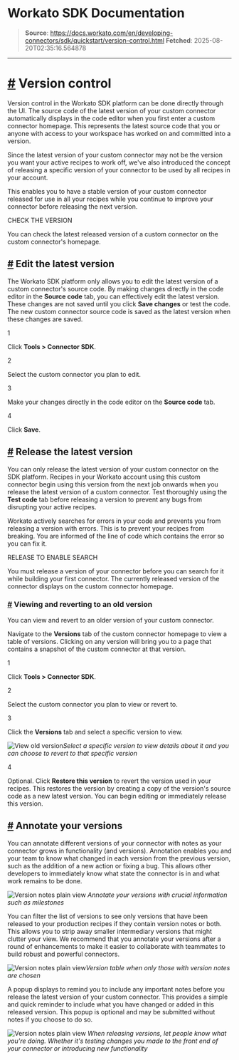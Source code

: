 # Workato SDK Documentation

> **Source**: https://docs.workato.com/en/developing-connectors/sdk/quickstart/version-control.html
> **Fetched**: 2025-08-20T02:35:16.564878

---

# [#](<#version-control>) Version control

Version control in the Workato SDK platform can be done directly through the UI. The source code of the latest version of your custom connector automatically displays in the code editor when you first enter a custom connector homepage. This represents the latest source code that you or anyone with access to your workspace has worked on and committed into a version.

Since the latest version of your custom connector may not be the version you want your active recipes to work off, we've also introduced the concept of releasing a specific version of your connector to be used by all recipes in your account.

This enables you to have a stable version of your custom connector released for use in all your recipes while you continue to improve your connector before releasing the next version.

CHECK THE VERSION

You can check the latest released version of a custom connector on the custom connector's homepage.

## [#](<#editing-the-latest-version>) Edit the latest version

The Workato SDK platform only allows you to edit the latest version of a custom connector's source code. By making changes directly in the code editor in the **Source code** tab, you can effectively edit the latest version. These changes are not saved until you click **Save changes** or test the code. The new custom connector source code is saved as the latest version when these changes are saved.

1

Click **Tools > Connector SDK**.

2

Select the custom connector you plan to edit.

3

Make your changes directly in the code editor on the **Source code** tab.

4

Click **Save**.

## [#](<#releasing-the-latest-version>) Release the latest version

You can only release the latest version of your custom connector on the SDK platform. Recipes in your Workato account using this custom connector begin using this version from the next job onwards when you release the latest version of a custom connector. Test thoroughly using the **Test code** tab before releasing a version to prevent any bugs from disrupting your active recipes.

Workato actively searches for errors in your code and prevents you from releasing a version with errors. This is to prevent your recipes from breaking. You are informed of the line of code which contains the error so you can fix it.

RELEASE TO ENABLE SEARCH

You must release a version of your connector before you can search for it while building your first connector. The currently released version of the connector displays on the custom connector homepage.

### [#](<#viewing-and-reverting-to-an-old-version>) Viewing and reverting to an old version

You can view and revert to an older version of your custom connector.

Navigate to the **Versions** tab of the custom connector homepage to view a table of versions. Clicking on any version will bring you to a page that contains a snapshot of the custom connector at that version.

1

Click **Tools > Connector SDK**.

2

Select the custom connector you plan to view or revert to.

3

Click the **Versions** tab and select a specific version to view.

![View old version](/assets/img/viewing-old-version.ef25cbdc.gif)_Select a specific version to view details about it and you can choose to revert to that specific version_

4

Optional. Click **Restore this version** to revert the version used in your recipes. This restores the version by creating a copy of the version's source code as a new latest version. You can begin editing or immediately release this version.

## [#](<#annotating-your-versions>) Annotate your versions

You can annotate different versions of your connector with notes as your connector grows in functionality (and versions). Annotation enables you and your team to know what changed in each version from the previous version, such as the addition of a new action or fixing a bug. This allows other developers to immediately know what state the connector is in and what work remains to be done.

![Version notes plain view](/assets/img/base-view-version-notes.7f5f9492.png) _Annotate your versions with crucial information such as milestones_

You can filter the list of versions to see only versions that have been released to your production recipes if they contain version notes or both. This allows you to strip away smaller intermediary versions that might clutter your view. We recommend that you annotate your versions after a round of enhancements to make it easier to collaborate with teammates to build robust and powerful connectors.

![Version notes plain view](/assets/img/filtered-view-version-notes.b3be4b92.png)_Version table when only those with version notes are chosen_

A popup displays to remind you to include any important notes before you release the latest version of your custom connector. This provides a simple and quick reminder to include what you have changed or added in this released version. This popup is optional and may be submitted without notes if you choose to do so.

![Version notes plain view](/assets/img/modal-popup-version-notes.9166b451.png) _When releasing versions, let people know what you're doing. Whether it's testing changes you made to the front end of your connector or introducing new functionality_
